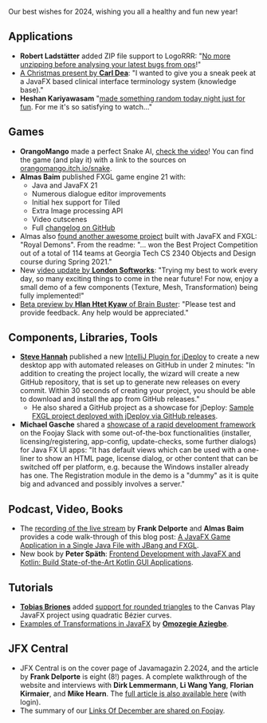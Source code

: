 Our best wishes for 2024, wishing you all a healthy and fun new year!

## Applications

* **Robert Ladstätter** added ZIP file support to LogoRRR: "[No more unzipping before analysing your latest bugs from ops](https://twitter.com/rladstaetter/status/1741795036826566704)!"
* [A Christmas present by **Carl Dea**](https://twitter.com/carldea/status/1738937742984126795): "I wanted to give you a sneak peek at a JavaFX based clinical interface terminology system (knowledge base)."
* **Heshan Kariyawasam** "[made something random today night just for fun](https://www.linkedin.com/posts/heshanthenura_java-javafx-music-activity-7148745375539970048-aKXD). For me it's so satisfying to watch..."

## Games

* **OrangoMango** made a perfect Snake AI, [check the video](https://twitter.com/orango_mango/status/1741480547627507809)! You can find the game (and play it) with a link to the sources on [orangomango.itch.io/snake](https://orangomango.itch.io/snake).
* **Almas Baim** published FXGL game engine 21 with:
  * Java and JavaFX 21
  * Numerous dialogue editor improvements
  * Initial hex support for Tiled
  * Extra Image processing API
  * Video cutscenes
  * Full [changelog on GitHub](https://github.com/AlmasB/FXGL/releases/tag/21)
* Almas also [found another awesome project](https://twitter.com/AlmasBaim/status/1741128302050378091) built with JavaFX and FXGL: "Royal Demons". From the readme: "... won the Best Project Competition out of a total of 114 teams at Georgia Tech CS 2340 Objects and Design course during Spring 2021."
* New [video update by **London Softworks**](https://twitter.com/LondonSoftworks/status/1742674131299000615): "Trying my best to work every day, so many exciting things to come in the near future! For now, enjoy a small demo of a few components (Texture, Mesh, Transformation) being fully implemented!"
* [Beta preview by **Hlan Htet Kyaw** of Brain Buster](https://twitter.com/HlanHtetKyaw1/status/1742194376820814247): "Please test and provide feedback. Any help would be appreciated."

## Components, Libraries, Tools

* [**Steve Hannah**](https://twitter.com/shannah78) published a new [IntelliJ Plugin for jDeploy](https://jdeploy.substack.com/p/new-intellij-plugin-for-jdeploy) to create a new desktop app with automated releases on GitHub in under 2 minutes: "In addition to creating the project locally, the wizard will create a new GitHub repository, that is set up to generate new releases on every commit. Within 30 seconds of creating your project, you should be able to download and install the app from GitHub releases." 
  * He also shared a GitHub project as a showcase for jDeploy: [Sample FXGL project deployed with jDeploy via GitHub releases](https://github.com/shannah/fxgl-test8).
* **Michael Gasche** shared a [showcase of a rapid development framework](https://products.autumo.ch/modules/overview#at_ui) on the Foojay Slack with some out-of-the-box functionalities (installer, licensing/registering, app-config, update-checks, some further dialogs) for Java FX UI apps: "It has default views which can be used with a one-liner to show an HTML page, license dialog, or other content that can be switched off per platform, e.g. because the Windows installer already has one. The Registration module in the demo is a "dummy" as it is quite big and advanced and possibly involves a server."

## Podcast, Video, Books

* The [recording of the live stream](https://www.youtube.com/watch?v=IufaUwDsHUA) by **Frank Delporte** and **Almas Baim** provides a code walk-through of this blog post: [A JavaFX Game Application in a Single Java File with JBang and FXGL](https://webtechie.be/post/2023-12-14-jbang-fxgl/). 
* New book by **Peter Späth**: [Frontend Development with JavaFX and Kotlin: Build State-of-the-Art Kotlin GUI Applications](https://www.amazon.nl/Frontend-Development-JavaFX-Kotlin-State/dp/1484297164).

## Tutorials

* [**Tobias Briones**](https://twitter.com/tobiasbriones_) added [support for rounded triangles](https://blog.mathsoftware.engineer/drawing-a-rounded-triangle-via-quadratic-curves-2023-12-22) to the Canvas Play JavaFX project using quadratic Bézier curves.
* [Examples of Transformations in JavaFX](https://examples.javacodegeeks.com/examples-of-transformations-in-javafx/) by [**Omozegie Aziegbe**](https://twitter.com/OAziegbe).

## JFX Central

* JFX Central is on the cover page of Javamagazin 2.2024, and the article by **Frank Delporte** is eight (8!) pages. A complete walkthrough of the website and interviews with **Dirk Lemmermann**, **Li Wang Yang**, **Florian Kirmaier**, and **Mike Hearn**. The [full article is also available here](https://entwickler.de/java/jfx-central-javafx) (with login).
* The summary of our [Links Of December are shared on Foojay](https://foojay.io/today/javafx-links-of-december-2023/).